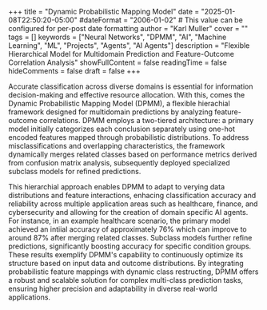 +++
title = "Dynamic Probabilistic Mapping Model"
date = "2025-01-08T22:50:20-05:00"
#dateFormat = "2006-01-02" # This value can be configured for per-post date formatting
author = "Karl Muller"
cover = ""
tags = []
keywords = ["Neural Networks", "DPMM", "AI", "Machine Learning", "ML", "Projects", "Agents", "AI Agents"]
description = "Flexible Hierarchical Model for Multidomain Prediction and Feature-Outcome Correlation Analysis"
showFullContent = false
readingTime = false
hideComments = false
draft = false
+++

Accurate classification across diverse domains is essential for information decision-making and effective resource allocation. With this, comes the Dynamic Probabilistic Mapping Model (DPMM), a flexible hierachial framework designed for multidomain predictions by analyzing feature-outcome correlations. DPMM employs a two-tiered architecture: a primary model initially categorizes each conclusion separately using one-hot encoded features mapped through probabilistic distributions. To address misclassifications and overlapping characteristics, the framework dynamically merges related classes based on performance metrics derived from confusion matrix analysis, subsequently deployed specialized subclass models for refined predictions.

This hierarchial approach enables DPMM to adapt to verying data distributions and feature interactions, enhacing classification accuracy and reliability across multiple application areas such as healthcare, finance, and cybersecurity and allowing for the creation of domain specific AI agents. For instance, in an example healthcare scenario, the primary model achieved an intiial accuracy of approximately 76% which can improve to around 87% after merging related classes. Subclass models further refine predictions, significantly boosting accuracy for specific condition groups. These results exemplify DPMM's capability to continuously optimize its structure based on input data and outcome distributions. By integrating probabilistic feature mappings with dynamic class restructing, DPMM offers a robust and scalable solution for complex multi-class prediction tasks, ensuring higher precision and adaptability in diverse real-world applications.
